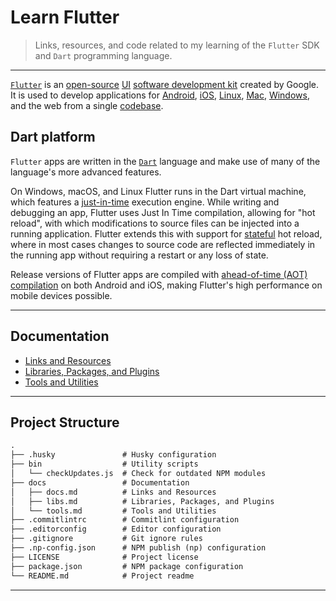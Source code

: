 # Learn Flutter

> Links, resources, and code related to my learning of the `Flutter` SDK and `Dart` programming language.

---

[`Flutter`](https://flutter.dev/) is an [open-source](https://en.wikipedia.org/wiki/Open-source_software) [UI](https://en.wikipedia.org/wiki/User_interface) [software development kit](https://en.wikipedia.org/wiki/Software_development_kit) created by Google. It is used to develop applications for [Android](https://en.wikipedia.org/wiki/Android_(operating_system)), [iOS](https://en.wikipedia.org/wiki/IOS), [Linux](https://en.wikipedia.org/wiki/Linux), [Mac](https://en.wikipedia.org/wiki/MacOS), [Windows](https://en.wikipedia.org/wiki/Microsoft_Windows), and the web from a single [codebase](https://en.wikipedia.org/wiki/Codebase).

## Dart platform

`Flutter` apps are written in the [`Dart`](https://en.wikipedia.org/wiki/Dart_(programming_language)) language and make use of many of the language's more advanced features.

On Windows, macOS, and Linux Flutter runs in the Dart virtual machine, which features a [just-in-time](https://en.wikipedia.org/wiki/Just-in-time_compilation) execution engine. While writing and debugging an app, Flutter uses Just In Time compilation, allowing for "hot reload", with which modifications to source files can be injected into a running application. Flutter extends this with support for [stateful](https://en.wikipedia.org/wiki/Stateful) hot reload, where in most cases changes to source code are reflected immediately in the running app without requiring a restart or any loss of state.

Release versions of Flutter apps are compiled with [ahead-of-time (AOT) compilation](https://en.wikipedia.org/wiki/Ahead-of-time_compilation) on both Android and iOS, making Flutter's high performance on mobile devices possible.

---

## Documentation

* [Links and Resources](./docs/docs.md)
* [Libraries, Packages, and Plugins](./docs/libs.md)
* [Tools and Utilities](./docs/tools.md)

---

## Project Structure

```md
.
├── .husky               # Husky configuration
├── bin                  # Utility scripts
│   └── checkUpdates.js  # Check for outdated NPM modules
├── docs                 # Documentation
│   ├── docs.md          # Links and Resources
│   ├── libs.md          # Libraries, Packages, and Plugins
│   └── tools.md         # Tools and Utilities
├── .commitlintrc        # Commitlint configuration
├── .editorconfig        # Editor configuration
├── .gitignore           # Git ignore rules
├── .np-config.json      # NPM publish (np) configuration
├── LICENSE              # Project license
├── package.json         # NPM package configuration
└── README.md            # Project readme
```

---

